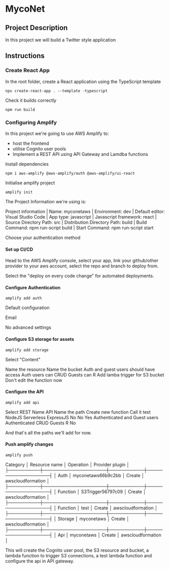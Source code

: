 # MycoNet

## Project Description
In this project we will build a Twitter style application

## Instructions

### Create React App

In the root folder, create a React application using the TypeScript template

`npx create-react-app . --template -typescript`

Check it builds correctly

`npm run build`

### Configuring Amplify

In this project we're going to use AWS Amplify to:
- host the frontend
- utilise Cognito user pools
- Implement a REST API using API Gateway and Lamdba functions

Install dependencies

`npm i aws-amplify @aws-amplify/auth @aws-amplify/ui-react`

Initialise amplify project

`amplify init`

The Project Information we're using is:

Project information
| Name: myconetaws
| Environment: dev
| Default editor: Visual Studio Code
| App type: javascript
| Javascript framework: react
| Source Directory Path: src
| Distribution Directory Path: build
| Build Command: npm run-script build
| Start Command: npm run-script start

Choose your authentication method

#### Set up CI/CD
Head to the AWS Amplify console, select your app, link your github/other provider to your aws account, select the repo and branch to deploy from.

Select the "deploy on every code change" for automated deployments.

#### Configure Authentication

`amplify add auth`

Default configuration

Email

No advanced settings

#### Configure S3 storage for assets

`amplify add storage`

Select "Content"

Name the resource
Name the bucket
Auth and guest users should have access
Auth users can CRUD
Guests can R
Add lamba trigger for S3 bucket
Don't edit the function now

#### Configure the API

`amplify add api`

Select REST
Name API
Name the path
Create new function
Call it test
NodeJS
Serverless ExpressJS
No
No
Yes
Authenticated and Guest users
Authenticated CRUD
Guests R
No

And that's all the paths we'll add for now.

#### Push amplify changes

`amplify push`

 Category │ Resource name      │ Operation │ Provider plugin   │
├──────────┼────────────────────┼───────────┼───────────────────┤
│ Auth     │ myconetaws66b9c2bb │ Create    │ awscloudformation │
├──────────┼────────────────────┼───────────┼───────────────────┤
│ Function │ S3Trigger56797c09  │ Create    │ awscloudformation │
├──────────┼────────────────────┼───────────┼───────────────────┤
│ Function │ test               │ Create    │ awscloudformation │
├──────────┼────────────────────┼───────────┼───────────────────┤
│ Storage  │ myconetaws         │ Create    │ awscloudformation │
├──────────┼────────────────────┼───────────┼───────────────────┤
│ Api      │ myconetaws         │ Create    │ awscloudformation │

This will create the Cognito user pool, the S3 resource and bucket, a lambda function to trigger S3 connections, a test lambda function and configure the api in API gateway.

